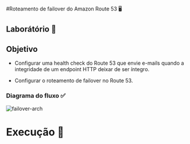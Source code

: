 #Roteamento de failover do Amazon Route 53 🖥️

## Laborátório 🥼

## Objetivo

- Configurar uma health check do Route 53 que envie e-mails quando a integridade de um endpoint HTTP deixar de ser íntegro.

- Configurar o roteamento de failover no Route 53.



### Diagrama do fluxo ✅

![failover-arch](https://github.com/user-attachments/assets/be4e0d93-bef6-42d9-b5e1-384a1a2697d1)





# Execução 🚀
